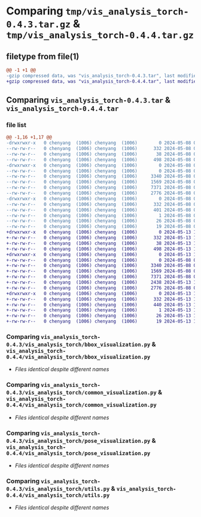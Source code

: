 # Comparing `tmp/vis_analysis_torch-0.4.3.tar.gz` & `tmp/vis_analysis_torch-0.4.4.tar.gz`

## filetype from file(1)

```diff
@@ -1 +1 @@
-gzip compressed data, was "vis_analysis_torch-0.4.3.tar", last modified: Wed May  8 08:20:07 2024, max compression
+gzip compressed data, was "vis_analysis_torch-0.4.4.tar", last modified: Mon May 13 11:50:15 2024, max compression
```

## Comparing `vis_analysis_torch-0.4.3.tar` & `vis_analysis_torch-0.4.4.tar`

### file list

```diff
@@ -1,16 +1,17 @@
-drwxrwxr-x   0 chenyang  (1006) chenyang  (1006)        0 2024-05-08 08:20:07.770544 vis_analysis_torch-0.4.3/
--rw-rw-r--   0 chenyang  (1006) chenyang  (1006)      332 2024-05-08 08:20:07.766544 vis_analysis_torch-0.4.3/PKG-INFO
--rw-rw-r--   0 chenyang  (1006) chenyang  (1006)       38 2024-05-08 08:20:07.770544 vis_analysis_torch-0.4.3/setup.cfg
--rw-rw-r--   0 chenyang  (1006) chenyang  (1006)      498 2024-05-08 08:20:01.000000 vis_analysis_torch-0.4.3/setup.py
-drwxrwxr-x   0 chenyang  (1006) chenyang  (1006)        0 2024-05-08 08:20:07.766544 vis_analysis_torch-0.4.3/vis_analysis_torch/
--rw-rw-r--   0 chenyang  (1006) chenyang  (1006)        0 2024-05-08 03:28:25.000000 vis_analysis_torch-0.4.3/vis_analysis_torch/__init__.py
--rw-rw-r--   0 chenyang  (1006) chenyang  (1006)     3340 2024-05-08 08:19:44.000000 vis_analysis_torch-0.4.3/vis_analysis_torch/bbox_visualization.py
--rw-rw-r--   0 chenyang  (1006) chenyang  (1006)     1569 2024-05-08 08:15:40.000000 vis_analysis_torch-0.4.3/vis_analysis_torch/common_visualization.py
--rw-rw-r--   0 chenyang  (1006) chenyang  (1006)     7371 2024-05-08 08:19:55.000000 vis_analysis_torch-0.4.3/vis_analysis_torch/pose_visualization.py
--rw-rw-r--   0 chenyang  (1006) chenyang  (1006)     2776 2024-05-08 07:55:53.000000 vis_analysis_torch-0.4.3/vis_analysis_torch/utils.py
-drwxrwxr-x   0 chenyang  (1006) chenyang  (1006)        0 2024-05-08 08:20:07.766544 vis_analysis_torch-0.4.3/vis_analysis_torch.egg-info/
--rw-rw-r--   0 chenyang  (1006) chenyang  (1006)      332 2024-05-08 08:20:07.000000 vis_analysis_torch-0.4.3/vis_analysis_torch.egg-info/PKG-INFO
--rw-rw-r--   0 chenyang  (1006) chenyang  (1006)      401 2024-05-08 08:20:07.000000 vis_analysis_torch-0.4.3/vis_analysis_torch.egg-info/SOURCES.txt
--rw-rw-r--   0 chenyang  (1006) chenyang  (1006)        1 2024-05-08 08:20:07.000000 vis_analysis_torch-0.4.3/vis_analysis_torch.egg-info/dependency_links.txt
--rw-rw-r--   0 chenyang  (1006) chenyang  (1006)       26 2024-05-08 08:20:07.000000 vis_analysis_torch-0.4.3/vis_analysis_torch.egg-info/requires.txt
--rw-rw-r--   0 chenyang  (1006) chenyang  (1006)       19 2024-05-08 08:20:07.000000 vis_analysis_torch-0.4.3/vis_analysis_torch.egg-info/top_level.txt
+drwxrwxr-x   0 chenyang  (1006) chenyang  (1006)        0 2024-05-13 11:50:15.127332 vis_analysis_torch-0.4.4/
+-rw-rw-r--   0 chenyang  (1006) chenyang  (1006)      332 2024-05-13 11:50:15.127332 vis_analysis_torch-0.4.4/PKG-INFO
+-rw-rw-r--   0 chenyang  (1006) chenyang  (1006)       38 2024-05-13 11:50:15.127332 vis_analysis_torch-0.4.4/setup.cfg
+-rw-rw-r--   0 chenyang  (1006) chenyang  (1006)      498 2024-05-13 11:49:45.000000 vis_analysis_torch-0.4.4/setup.py
+drwxrwxr-x   0 chenyang  (1006) chenyang  (1006)        0 2024-05-13 11:50:15.127332 vis_analysis_torch-0.4.4/vis_analysis_torch/
+-rw-rw-r--   0 chenyang  (1006) chenyang  (1006)        0 2024-05-08 03:28:25.000000 vis_analysis_torch-0.4.4/vis_analysis_torch/__init__.py
+-rw-rw-r--   0 chenyang  (1006) chenyang  (1006)     3340 2024-05-08 08:19:44.000000 vis_analysis_torch-0.4.4/vis_analysis_torch/bbox_visualization.py
+-rw-rw-r--   0 chenyang  (1006) chenyang  (1006)     1569 2024-05-08 08:15:40.000000 vis_analysis_torch-0.4.4/vis_analysis_torch/common_visualization.py
+-rw-rw-r--   0 chenyang  (1006) chenyang  (1006)     7371 2024-05-08 08:19:55.000000 vis_analysis_torch-0.4.4/vis_analysis_torch/pose_visualization.py
+-rw-rw-r--   0 chenyang  (1006) chenyang  (1006)     2438 2024-05-13 11:49:34.000000 vis_analysis_torch-0.4.4/vis_analysis_torch/results_analysis.py
+-rw-rw-r--   0 chenyang  (1006) chenyang  (1006)     2776 2024-05-08 07:55:53.000000 vis_analysis_torch-0.4.4/vis_analysis_torch/utils.py
+drwxrwxr-x   0 chenyang  (1006) chenyang  (1006)        0 2024-05-13 11:50:15.127332 vis_analysis_torch-0.4.4/vis_analysis_torch.egg-info/
+-rw-rw-r--   0 chenyang  (1006) chenyang  (1006)      332 2024-05-13 11:50:15.000000 vis_analysis_torch-0.4.4/vis_analysis_torch.egg-info/PKG-INFO
+-rw-rw-r--   0 chenyang  (1006) chenyang  (1006)      440 2024-05-13 11:50:15.000000 vis_analysis_torch-0.4.4/vis_analysis_torch.egg-info/SOURCES.txt
+-rw-rw-r--   0 chenyang  (1006) chenyang  (1006)        1 2024-05-13 11:50:15.000000 vis_analysis_torch-0.4.4/vis_analysis_torch.egg-info/dependency_links.txt
+-rw-rw-r--   0 chenyang  (1006) chenyang  (1006)       26 2024-05-13 11:50:15.000000 vis_analysis_torch-0.4.4/vis_analysis_torch.egg-info/requires.txt
+-rw-rw-r--   0 chenyang  (1006) chenyang  (1006)       19 2024-05-13 11:50:15.000000 vis_analysis_torch-0.4.4/vis_analysis_torch.egg-info/top_level.txt
```

### Comparing `vis_analysis_torch-0.4.3/vis_analysis_torch/bbox_visualization.py` & `vis_analysis_torch-0.4.4/vis_analysis_torch/bbox_visualization.py`

 * *Files identical despite different names*

### Comparing `vis_analysis_torch-0.4.3/vis_analysis_torch/common_visualization.py` & `vis_analysis_torch-0.4.4/vis_analysis_torch/common_visualization.py`

 * *Files identical despite different names*

### Comparing `vis_analysis_torch-0.4.3/vis_analysis_torch/pose_visualization.py` & `vis_analysis_torch-0.4.4/vis_analysis_torch/pose_visualization.py`

 * *Files identical despite different names*

### Comparing `vis_analysis_torch-0.4.3/vis_analysis_torch/utils.py` & `vis_analysis_torch-0.4.4/vis_analysis_torch/utils.py`

 * *Files identical despite different names*


